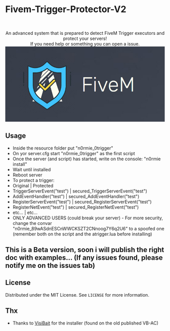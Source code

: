 # Fivem-Trigger-Protector-V2
<br />
<p align="center">
  <p align="center">
    An advanced system that is prepared to detect FiveM Trigger executors and protect your servers!
    <br />
    If you need help or something you can open a issue.
    <img src="https://github.com/N0rmie/Fivem-Trigger-Protector/blob/main/image.png?raw=true">
  </p>
</p>

## Usage

* Inside the resource folder put "n0rmie_0trigger"
* On yor server.cfg start "n0rmie_0trigger" as the first script
* Once the server (and script) has started, write on the console: "n0rmie install"
* Wait until installed
* Reboot server
* To protect a trigger:
* Original | Protected
* TriggerServerEvent("test") | secured_TriggerServerEvent("test")
* AddEventHandler("test") | secured_AddEventHandler("test")
* RegisterServerEvent("test") | secured_RegisterServerEvent("test")
* RegisterNetEvent("test") | secured_RegisterNetEvent("test")
* etc... | etc...
* ONLY ADVANCED USERS (could break your server) - For more security, change the convar "n0rmie_89wASdnESCnWWCKSZT2CNnoog7Y6q2U6" to a spoofed one (remember both on the script and the atrigger.lua before installing)

## This is a Beta version, soon i will publish the right doc with examples... (If any issues found, please notify me on the issues tab)

## License

Distributed under the MIT License. See `LICENSE` for more information.

## Thx
- Thanks to [VisiBait](https://github.com/visibait) for the installer (found on the old published VB-AC)
